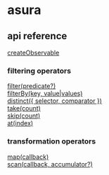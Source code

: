 # asura

## api reference

[createObservable](src/createObservable.md)<br />

### filtering operators

[filter(predicate?)](src/filter.md)<br />
[filterBy(key, value|values)](src/filterBy.md)<br />
[distinct({ selector, comparator })](src/distinct.md)<br />
[take(count)](src/take.md)<br />
[skip(count)](src/skip.md)<br />
[at(index)](src/at.md)<br />

### transformation operators

[map(callback)](src/map.md)<br />
[scan(callback, accumulator?)](src/scan.md)<br />

